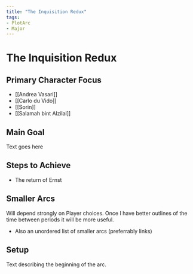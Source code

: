 ```yaml
---
title: "The Inquisition Redux"
tags:
- PlotArc
- Major
---
```


# The Inquisition Redux
## Primary Character Focus
- [[Andrea Vasari]]
- [[Carlo du Vido]]
- [[Sorin]]
- [[Salamah bint Alzilal]]

## Main Goal
Text goes here

## Steps to Achieve

 - The return of Ernst

## Smaller Arcs
Will depend strongly on Player choices.  Once I have better outlines of the time between periods it will be more useful.

- Also an unordered list of smaller arcs (preferrably links)

## Setup
Text describing the beginning of the arc. 